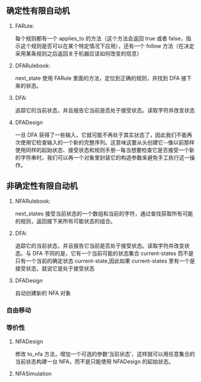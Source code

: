 ## 确定性有限自动机

1. FARule:

   每个规则都有一个 applies_to 的方法（这个方法会返回 true 或者 false，指示这个规则是否可以在某个特定情况下应用），还有一个 follow 方法（在决定采用某条规则之后返回关于机器应该如何改变的信息）

2. DFARulebook:

   next_state 使用 FARule 里面的方法，定位到正确的规则，并找到 DFA 接下来的状态。

3. DFA:

   追踪它的当前状态，并且报告它当前是否处于接受状态。读取字符并改变状态

4. DFADesign

   一旦 DFA 获得了一些输入，它就可能不再处于其实状态了，因此我们不能再次使用它检查输入的一个新的完整序列。这意味这要从头创建它--像以前那样使用同样的起始状态、接受状态和规则手册--每当想要检查它是否接受一个新的字符串时。我们可以再一个对象里封装它的构造参数来避免手工执行这一操作。

## 非确定性有限自动机

1. NFARulebook:

   next_states 接受当前状态的一个数组和当前的字符，通过查找获取所有可能的规则，返回接下来所有可能状态的组合。

2. DFA:

   追踪它的当前状态，并且报告它当前是否处于接受状态。读取字符并改变状态。与 DFA 不同的是，它有一个当前可能的状态集合 current-states 而不是只有一个当前的确定状态 current-state,因此如果 current-states 里有一个是接受状态，就说它是处于接受状态

3. DFADesign

   自动创建新的 NFA 对象

### 自由移动

### 等价性

1. NFADesign

   修改 to_nfa 方法，增加一个可选的参数‘当前状态’，这样就可以用任意集合的当前状态构建一台 NFA，而不是只能使用 NFADesign 的起始状态。

2. NFASimulation
